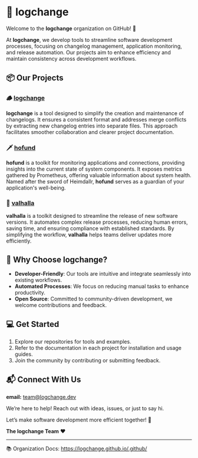 # 📜 logchange

Welcome to the **logchange** organization on GitHub! 🚀

At **logchange**, we develop tools to streamline software development processes, focusing on changelog management, application monitoring, and release automation. Our projects aim to enhance efficiency and maintain consistency across development workflows.

## 📦 Our Projects

### 🪵 [logchange](https://github.com/logchange/logchange)

**logchange** is a tool designed to simplify the creation and maintenance of changelogs. It ensures a consistent format and addresses merge conflicts by extracting new changelog entries into separate files. This approach facilitates smoother collaboration and clearer project documentation.

### 🗡️ [hofund](https://github.com/logchange/hofund)

**hofund** is a toolkit for monitoring applications and connections, providing insights into the current state of system components. It exposes metrics gathered by Prometheus, offering valuable information about system health. Named after the sword of Heimdallr, **hofund** serves as a guardian of your application's well-being.

### 🌌 [valhalla](https://github.com/logchange/valhalla)

**valhalla** is a toolkit designed to streamline the release of new software versions. It automates complex release processes, reducing human errors, saving time, and ensuring compliance with established standards. By simplifying the workflow, **valhalla** helps teams deliver updates more efficiently.

## 🌟 Why Choose logchange?

- **Developer-Friendly**: Our tools are intuitive and integrate seamlessly into existing workflows.
- **Automated Processes**: We focus on reducing manual tasks to enhance productivity.
- **Open Source**: Committed to community-driven development, we welcome contributions and feedback.

## 💻 Get Started

1. Explore our repositories for tools and examples.
2. Refer to the documentation in each project for installation and usage guides.
3. Join the community by contributing or submitting feedback.

## 📬 Connect With Us

**email:** team@logchange.dev

We’re here to help! Reach out with ideas, issues, or just to say hi.

Let’s make software development more efficient together! 🎉

**The logchange Team** ❤️ 


---

📚 Organization Docs: https://logchange.github.io/.github/

